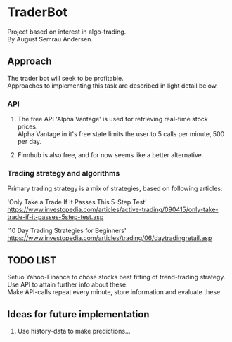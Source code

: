 # TraderBot
Project based on interest in algo-trading.  
By August Semrau Andersen.
## Approach
The trader bot will seek to be profitable.  
Approaches to implementing this task are described in light detail below.  

### API
1. The free API 'Alpha Vantage' is used for retrieving real-time stock prices.  
Alpha Vantage in it's free state limits the user to 5 calls per minute, 500 per day.  

2. Finnhub is also free, and for now seems like a better alternative.


### Trading strategy and algorithms
Primary trading strategy is a mix of strategies, based on following articles:  

'Only Take a Trade If It Passes This 5-Step Test'
https://www.investopedia.com/articles/active-trading/090415/only-take-trade-if-it-passes-5step-test.asp  

'10 Day Trading Strategies for Beginners'
https://www.investopedia.com/articles/trading/06/daytradingretail.asp



## TODO LIST
Setuo Yahoo-Finance to chose stocks best fitting of trend-trading strategy. 
Use API to attain further info about these.  
Make API-calls repeat every minute, store information and evaluate these.  



## Ideas for future implementation
1. Use history-data to make predictions...



